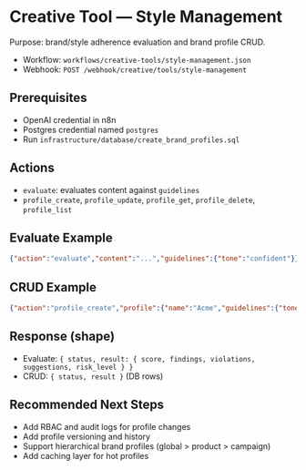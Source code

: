 # Creative Tool — Style Management

Purpose: brand/style adherence evaluation and brand profile CRUD.

- Workflow: `workflows/creative-tools/style-management.json`
- Webhook: `POST /webhook/creative/tools/style-management`

## Prerequisites
- OpenAI credential in n8n
- Postgres credential named `postgres`
- Run `infrastructure/database/create_brand_profiles.sql`

## Actions
- `evaluate`: evaluates content against `guidelines`
- `profile_create`, `profile_update`, `profile_get`, `profile_delete`, `profile_list`

## Evaluate Example
```json
{"action":"evaluate","content":"...","guidelines":{"tone":"confident"}}
```

## CRUD Example
```json
{"action":"profile_create","profile":{"name":"Acme","guidelines":{"tone":"confident"}}}
```

## Response (shape)
- Evaluate: `{ status, result: { score, findings, violations, suggestions, risk_level } }`
- CRUD: `{ status, result }` (DB rows)

## Recommended Next Steps
- Add RBAC and audit logs for profile changes
- Add profile versioning and history
- Support hierarchical brand profiles (global > product > campaign)
- Add caching layer for hot profiles
